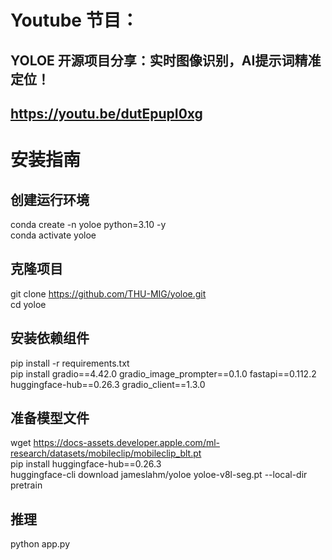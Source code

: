 # Youtube 节目：
## YOLOE 开源项目分享：实时图像识别，AI提示词精准定位！
## https://youtu.be/dutEpupI0xg

# 安装指南

## 创建运行环境
conda create -n yoloe python=3.10 -y  
conda activate yoloe  

## 克隆项目
git clone https://github.com/THU-MIG/yoloe.git  
cd yoloe  

## 安装依赖组件
pip install -r requirements.txt  
pip install gradio==4.42.0 gradio_image_prompter==0.1.0 fastapi==0.112.2 huggingface-hub==0.26.3 gradio_client==1.3.0  

## 准备模型文件
wget https://docs-assets.developer.apple.com/ml-research/datasets/mobileclip/mobileclip_blt.pt  
pip install huggingface-hub==0.26.3  
huggingface-cli download jameslahm/yoloe yoloe-v8l-seg.pt --local-dir pretrain  
## 推理 
python app.py  









